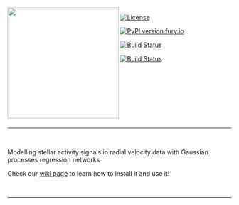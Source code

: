 <img align="left" width="250" height="250" src="https://i.imgur.com/8jqfpoz.png"> 

[![License](https://img.shields.io/badge/license-MIT-blue.svg)](https://github.com/jdavidrcamacho/gpyrn/blob/master/LICENSE)

[![PyPI version fury.io](https://badge.fury.io/py/gpyrn.svg)](https://pypi.org/project/gpyrn/)

[![Build Status](https://app.travis-ci.com/jdavidrcamacho/gpyrn.svg?branch=main)](https://app.travis-ci.com/jdavidrcamacho/gpyrn)

[![Build Status](https://img.shields.io/github/workflow/status/iastro-pt/gpyrn/Install)](https://github.com/iastro-pt/gpyrn/actions/workflows/install.yml)

<br/>
<br/>
<br/>
<br/>
<br/>
<br/>
<br/>

***

<br/>

Modelling stellar activity signals in radial velocity data with Gaussian processes regression networks

Check our [wiki page](https://github.com/jdavidrcamacho/gpyrn/wiki) to learn how to install it and use it!

<br/>

***
